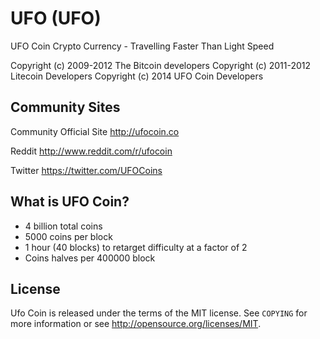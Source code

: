 UFO (UFO)
===========

UFO Coin Crypto Currency - Travelling Faster Than Light Speed

Copyright (c) 2009-2012 The Bitcoin developers
Copyright (c) 2011-2012 Litecoin Developers
Copyright (c) 2014 UFO Coin Developers

Community Sites
---------------
Community Official Site
http://ufocoin.co

Reddit
http://www.reddit.com/r/ufocoin

Twitter
https://twitter.com/UFOCoins

What is UFO Coin?
-----------------

- 4 billion total coins
- 5000 coins per block
- 1 hour (40 blocks) to retarget difficulty at a factor of 2
- Coins halves per 400000 block 

License
-------

Ufo Coin is released under the terms of the MIT license. See `COPYING` for more
information or see http://opensource.org/licenses/MIT.